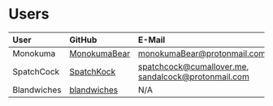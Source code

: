 # Users

| User | GitHub | E-Mail | Reddit |
| :--- | :----- | :----- | :----- |
| Monokuma | [MonokumaBear](https://github.com/MonokumaBear) | [monokumaBear@protonmail.com](mailto:monokumaBear@protonmail.com) | [Mr_Piggens](https://reddit.com/u/Mr_Piggens) |
| SpatchCock | [SpatchKock](https://github.com/SpatchKock) | [spatchcock@cumallover.me](mailto:spatchcock@cumallover.me), [sandalcock@protonmail.com](mailto:sandalcock@protonmail.com) | [ben_mussolini](https://reddit.com/u/ben_mussolini) |
| Blandwiches | [blandwiches](https://github.com/blandwiches) | N/A | [Blandwiches25](https://reddit.com/u/Blandwiches25) |
